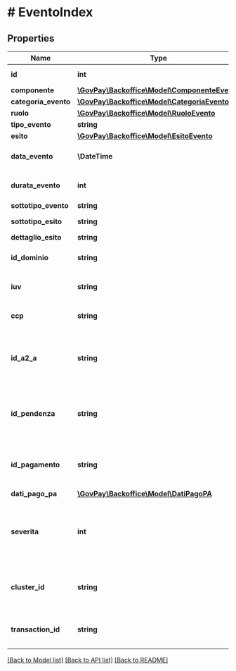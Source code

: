 # # EventoIndex

## Properties

Name | Type | Description | Notes
------------ | ------------- | ------------- | -------------
**id** | **int** | Identificativo evento |
**componente** | [**\GovPay\Backoffice\Model\ComponenteEvento**](ComponenteEvento.md) |  |
**categoria_evento** | [**\GovPay\Backoffice\Model\CategoriaEvento**](CategoriaEvento.md) |  |
**ruolo** | [**\GovPay\Backoffice\Model\RuoloEvento**](RuoloEvento.md) |  |
**tipo_evento** | **string** |  |
**esito** | [**\GovPay\Backoffice\Model\EsitoEvento**](EsitoEvento.md) |  |
**data_evento** | **\DateTime** | Data emissione evento |
**durata_evento** | **int** | Durata evento (in millisecondi) |
**sottotipo_evento** | **string** |  | [optional]
**sottotipo_esito** | **string** | Descrizione dell&#39;esito | [optional]
**dettaglio_esito** | **string** |  | [optional]
**id_dominio** | **string** | Identificativo ente creditore | [optional]
**iuv** | **string** | Identificativo univoco di versamento | [optional]
**ccp** | **string** | Codice contesto di pagamento | [optional]
**id_a2_a** | **string** | Identificativo del gestionale responsabile della pendenza | [optional]
**id_pendenza** | **string** | Identificativo della pendenza nel gestionale responsabile | [optional]
**id_pagamento** | **string** | Identificativo del pagamento assegnato da GovPay | [optional]
**dati_pago_pa** | [**\GovPay\Backoffice\Model\DatiPagoPA**](DatiPagoPA.md) |  | [optional]
**severita** | **int** | indica il livello di severita nel caso di evento con esito KO/FAIL | [optional]
**cluster_id** | **string** | Identificativo del nodo dove viene registrata l&#39;operazione | [optional]
**transaction_id** | **string** | Identificativo della transazione registrata | [optional]

[[Back to Model list]](../../README.md#models) [[Back to API list]](../../README.md#endpoints) [[Back to README]](../../README.md)
